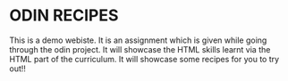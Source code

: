 # ODIN RECIPES
This is a demo webiste. 
It is an assignment which is given while going through the odin project.
It will showcase the HTML skills learnt via the HTML part of the curriculum. 
It will showcase some recipes for you to try out!!
